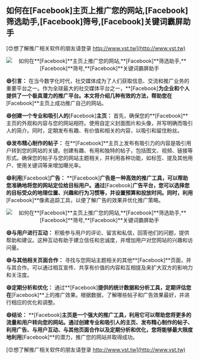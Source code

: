 ## **如何在**[Facebook]**主页上推广您的网站,**[Facebook]**筛选助手,**[Facebook]**筛号,**[Facebook]**关键词霸屏助手**

[😍想了解推广相关软件的朋友请登录 http://www.vst.tw](http://www.vst.tw)

 <center><img src="https://vst.tw/MP4/tuiguang/png/4.png" alt="如何在**[Facebook]**主页上推广您的网站,**[Facebook]**筛选助手,**[Facebook]**筛号,**[Facebook]**关键词霸屏助手"></center>

**😄引言：**
在当今数字化时代，社交媒体成为了人们获取信息、交流和推广业务的重要平台之一。作为全球最大的社交媒体平台之一，**[Facebook]**为企业和个人提供了一个极具潜力的推广平台。本文将介绍几种有效的方法，帮助您在**[Facebook]**主页上成功推广自己的网站。

**😄创建一个专业和吸引人的**[Facebook]**主页：**
首先，确保您的**[Facebook]**主页的外观和内容与您的网站相符。使用自定义封面图片和头像，并写明确而吸引人的简介。同时，定期发布有趣、有价值和相关的内容，以吸引和留住粉丝。

**😄发布精心制作的帖子：**
在**[Facebook]**主页上发布有吸引力的内容是吸引用户转到您的网站的关键。创建有趣、有用和独特的帖子，包括图文、视频、链接等形式。确保您的帖子与您的网站主题相关，并利用各种功能，如标签、提及其他用户、使用关键词等来增加曝光率。

**😄利用**[Facebook]**广告：**
**[Facebook]**广告是一种高效的推广工具，可以帮助您准确地将您的网站定位给目标用户。通过**[Facebook]**广告平台，您可以选择您的目标受众的地理位置、兴趣和行为习惯等，并设置预算和投放时间。同时，利用**[Facebook]**像素追踪工具，以便了解广告的效果并优化推广策略。

 <center><img src="https://vst.tw/MP4/tuiguang/png/7.png" alt="如何在**[Facebook]**主页上推广您的网站,**[Facebook]**筛选助手,**[Facebook]**筛号,**[Facebook]**关键词霸屏助手"></center>

**😄与用户进行互动：**
积极参与用户的评论、留言和私信，回答他们的问题，提供帮助和建议。这种互动有助于建立信任和忠诚度，并增加用户对您网站的兴趣和访问量。

**😄与其他相关页面合作：**
寻找与您网站主题相关的其他**[Facebook]**页面，并与其合作。可以通过相互宣传、共享有价值的内容和互相提及来扩大双方的影响力和关注度。

**😄定期分析和优化：**
通过**[Facebook]**提供的统计数据和分析工具，定期评估您在**[Facebook]**上的推广效果。根据数据，了解哪些帖子和广告效果最好，并进行相应的优化和调整。

**😄结论：**
**[Facebook]**主页是一个强大的推广工具，利用它可以帮助您将更多的流量和用户转向您的网站。通过创建专业和吸引人的主页、发布精心制作的帖子、利用广告、与用户互动、与其他页面合作以及定期分析和优化，您将能够最大限度地利用**[Facebook]**的潜力，推广您的网站并取得成功。

[😍想了解推广相关软件的朋友请登录 http://www.vst.tw](http://www.vst.tw)



